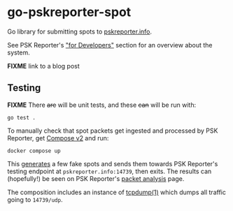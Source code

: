 # go-pskreporter-spot

Go library for submitting spots to
[pskreporter.info](https://pskreporter.info/).

See PSK Reporter's
["for Developers"](https://pskreporter.info/pskdev.html)
section for an overview about the system.

**FIXME** link to a blog post

## Testing

**FIXME** There ~~are~~ will be unit tests, and these ~~can~~ will be run with:

```console
go test .
```

To manually check that spot packets get ingested and processed by PSK Reporter, get
[Compose v2](https://github.com/docker/compose)
and run:

```console
docker compose up
```

This
[generates](./cmd/fakespot)
a few fake spots and sends them towards PSK Reporter's testing endpoint at
`pskreporter.info:14739`, then exits. The results can (hopefully!) be seen on PSK Reporter's
[packet analysis](https://pskreporter.info/cgi-bin/psk-analysis.pl)
page.

The composition includes an instance of
[tcpdump(1)](https://www.tcpdump.org/)
which dumps all traffic going to `14739/udp`.

